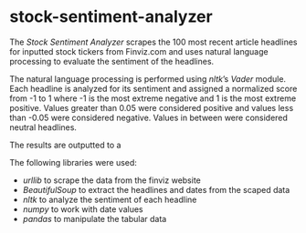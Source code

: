 # stock-sentiment-analyzer
The *Stock Sentiment Analyzer* scrapes the 100 most recent article headlines for inputted stock tickers from Finviz.com and uses natural language processing to evaluate the sentiment of the headlines.

The natural language processing is performed using *nltk*’s *Vader* module. Each headline is analyzed for its sentiment and assigned a normalized score from -1 to 1 where -1 is the most extreme negative and 1 is the most extreme positive. Values greater than 0.05 were considered positive and values less than -0.05 were considered negative. Values in between were considered neutral headlines. 

The results are outputted to a 

The following libraries were used:
* *urllib* to scrape the data from the finviz website
* *BeautifulSoup* to extract the headlines and dates from the scaped data 
* *nltk* to analyze the sentiment of each headline
* *numpy* to work with date values
* *pandas* to manipulate the tabular data
